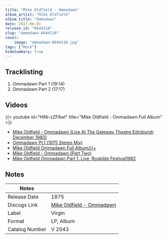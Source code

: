 ```yaml
---
title: "Mike Oldfield - Ommadawn"
album_artist: "Mike Oldfield"
album_title: "Ommadawn"
date: 2017-06-01
release_id: "6644110"
slug: "ommadawn-6644110"
cover:
    image: "ommadawn-6644110.jpg"
tags: ["Rock"]
hideSummary: true
---
```


## Tracklisting
1. Ommadawn Part 1 (19:14)
2. Ommadawn Part 2 (17:17)

## Videos
{{< youtube id="HlNi-zZF6wI" title="Mike Oldfield - Ommadawn Full Album" >}}
- [Mike Oldfield - Ommadawn (Live At The Gateway Theatre Edinburgh December 1980)](https://www.youtube.com/watch?v=GvNt4D2eB9I)
- [Ommadawn Pt.1 (1975 Stereo Mix)](https://www.youtube.com/watch?v=0_igQKKqZ2s)
- [Mike Oldfield   Ommadawn Full Album///+](https://www.youtube.com/watch?v=K_ITr0-zcSQ)
- [Mike Oldfield - Ommadawn (Part Two)](https://www.youtube.com/watch?v=7cn0IHm-Q38)
- [Mike Oldfield Ommadawn Part 1. Live, Roskilde Festival1982](https://www.youtube.com/watch?v=_gPXrmytqeQ)

## Notes

| Notes          |             |
| ---------------| ----------- |
| Release Date   | 1975 |
| Discogs Link   | [Mike Oldfield - Ommadawn](https://www.discogs.com/release/6644110) |
| Label          | Virgin |
| Format         | LP, Album |
| Catalog Number | V 2043 |

